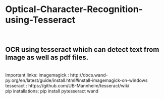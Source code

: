 <h1>Optical-Character-Recognition-using-Tesseract</h1>
</br>
<h2>OCR using tesseract which can detect text from Image as well as pdf files.</h2>
</br>
Important links:
imagemagick : http://docs.wand-py.org/en/latest/guide/install.html#install-imagemagick-on-windows</br>
tesseract : https://github.com/UB-Mannheim/tesseract/wiki
</br>
pip installations:
   pip install pytesseract wand
